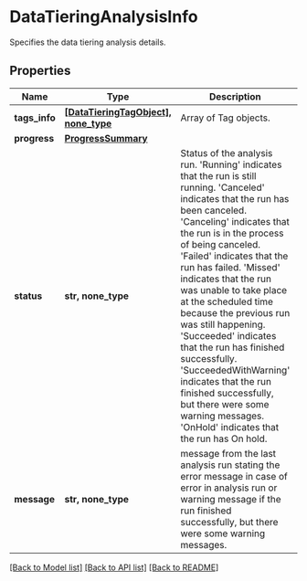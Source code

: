 # DataTieringAnalysisInfo

Specifies the data tiering analysis details.

## Properties
Name | Type | Description | Notes
------------ | ------------- | ------------- | -------------
**tags_info** | [**[DataTieringTagObject], none_type**](DataTieringTagObject.md) | Array of Tag objects. | [optional] 
**progress** | [**ProgressSummary**](ProgressSummary.md) |  | [optional] 
**status** | **str, none_type** | Status of the analysis run. &#39;Running&#39; indicates that the run  is still running. &#39;Canceled&#39; indicates that the run has been canceled.  &#39;Canceling&#39; indicates that the run is in the process of being  canceled.  &#39;Failed&#39; indicates that the run has failed. &#39;Missed&#39; indicates that the  run was unable to take place at the  scheduled time because the previous  run was still happening. &#39;Succeeded&#39; indicates that the run has finished  successfully. &#39;SucceededWithWarning&#39; indicates that the run finished   successfully, but there were some warning messages. &#39;OnHold&#39; indicates  that the run has On hold. | [optional] 
**message** | **str, none_type** | message from the last analysis run stating the error message in case of error in analysis run or warning message if the run finished successfully, but there were some warning messages. | [optional] 

[[Back to Model list]](../README.md#documentation-for-models) [[Back to API list]](../README.md#documentation-for-api-endpoints) [[Back to README]](../README.md)


